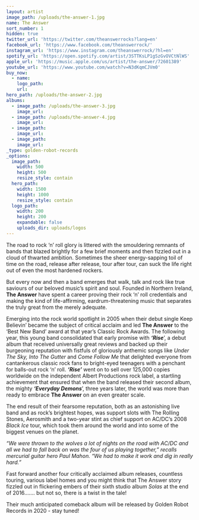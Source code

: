 ```yaml
---
layout: artist
image_path: /uploads/the-answer-1.jpg
name: The Answer
sort_number: 1
hidden: true
twitter_url: 'https://twitter.com/theanswerrocks?lang=en'
facebook_url: 'https://www.facebook.com/theanswerrock/'
instagram_url: 'https://www.instagram.com/theanswerrock/?hl=en'
spotify_url: 'https://open.spotify.com/artist/3STTKsLP1gSzGvOVCtNlWS'
apple_url: 'https://music.apple.com/us/artist/the-answer/72601389'
youtube_url: 'https://www.youtube.com/watch?v=N3dKqmCJVm0'
buy_now:
  - name:
    logo_path:
    url:
hero_path: /uploads/the-answer-2.jpg
albums:
  - image_path: /uploads/the-answer-3.jpg
    image_url:
  - image_path: /uploads/the-answer-4.jpg
    image_url:
  - image_path:
    image_url:
  - image_path:
    image_url:
_type: golden-robot-records
_options:
  image_path:
    width: 500
    height: 500
    resize_style: contain
  hero_path:
    width: 1500
    height: 1000
    resize_style: contain
  logo_path:
    width: 200
    height: 200
    expandable: false
    uploads_dir: uploads/logos
---
```


The road to rock ‘n’ roll glory is littered with the smouldering remnants of bands that blazed brightly for a few brief moments and then fizzled out in a cloud of thwarted ambition. Sometimes the sheer energy-sapping toil of time on the road, release after release, tour after tour, can suck the life right out of even the most hardened rockers.

But every now and then a band emerges that walk, talk and rock like true saviours of our beloved music’s spirit and soul. Founded in Northern Ireland, **The Answer** have spent a career proving their rock ‘n’ roll credentials and making the kind of life-affirming, eardrum-threatening music that separates the truly great from the merely adequate.

Emerging into the rock world spotlight in 2005 when their debut single Keep Believin’ became the subject of critical acclaim and led **The Answer** to the ‘Best New Band’ award at that year’s Classic Rock Awards. The following year, this young band consolidated that early promise with ***‘Rise***’, a debut album that received universally great reviews and backed up their burgeoning reputation with fistfuls of gloriously anthemic songs like *Under The Sky, Into The Gutter* and *Come Follow Me* that delighted everyone from cantankerous classic rock fans to bright-eyed teenagers with a penchant for balls-out rock ‘n’ roll. ***‘Rise’*** went on to sell over 125,000 copies worldwide on the independent Albert Productions rock label, a startling achievement that ensured that when the band released their second album, the mighty ***‘Everyday Demons***’, three years later, the world was more than ready to embrace **The Answer** on an even greater scale.

The end result of their fearsome reputation, both as an astonishing live band and as rock’s brightest hopes, was support slots with The Rolling Stones, Aerosmith and a two-year stint as chief support on AC/DC’s 2008 *Black Ice* tour, which took them around the world and into some of the biggest venues on the planet.

*“We were thrown to the wolves a lot of nights on the road with AC/DC and all we had to fall back on was the four of us playing together,” recalls mercurial guitar hero Paul Mahon. “We had to make it work and dig in really hard.”*

Fast forward another four critically acclaimed album releases, countless touring, various label homes and you might think that The Answer story fizzled out in flickering embers of their sixth studio album *Solas* at the end of 2016……. but not so, there is a twist in the tale\!

Their much anticipated comeback album will be released by Golden Robot Records in 2020 - stay tuned\!
